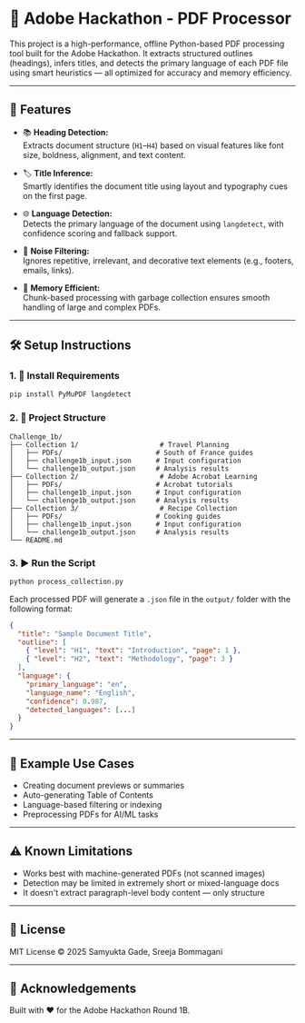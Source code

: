 # 📄 Adobe Hackathon - PDF Processor

This project is a high-performance, offline Python-based PDF processing tool built for the Adobe Hackathon. It extracts structured outlines (headings), infers titles, and detects the primary language of each PDF file using smart heuristics — all optimized for accuracy and memory efficiency.

---

## 🚀 Features

- 📚 **Heading Detection:**  
  Extracts document structure (`H1`–`H4`) based on visual features like font size, boldness, alignment, and text content.

- 🏷️ **Title Inference:**  
  Smartly identifies the document title using layout and typography cues on the first page.

- 🌐 **Language Detection:**  
  Detects the primary language of the document using `langdetect`, with confidence scoring and fallback support.

- 🧹 **Noise Filtering:**  
  Ignores repetitive, irrelevant, and decorative text elements (e.g., footers, emails, links).

- 💾 **Memory Efficient:**  
  Chunk-based processing with garbage collection ensures smooth handling of large and complex PDFs.

---

## 🛠️ Setup Instructions

### 1. 🔧 Install Requirements
```bash
pip install PyMuPDF langdetect
```

### 2. 📂 Project Structure
```
Challenge_1b/
├── Collection 1/                    # Travel Planning
│   ├── PDFs/                       # South of France guides
│   ├── challenge1b_input.json      # Input configuration
│   └── challenge1b_output.json     # Analysis results
├── Collection 2/                    # Adobe Acrobat Learning
│   ├── PDFs/                       # Acrobat tutorials
│   ├── challenge1b_input.json      # Input configuration
│   └── challenge1b_output.json     # Analysis results
├── Collection 3/                    # Recipe Collection
│   ├── PDFs/                       # Cooking guides
│   ├── challenge1b_input.json      # Input configuration
│   └── challenge1b_output.json     # Analysis results
└── README.md

```

### 3. ▶️ Run the Script
```bash
python process_collection.py
```

Each processed PDF will generate a `.json` file in the `output/` folder with the following format:

```json
{
  "title": "Sample Document Title",
  "outline": [
    { "level": "H1", "text": "Introduction", "page": 1 },
    { "level": "H2", "text": "Methodology", "page": 3 }
  ],
  "language": {
    "primary_language": "en",
    "language_name": "English",
    "confidence": 0.987,
    "detected_languages": [...]
  }
}
```

---

## 🧪 Example Use Cases

- Creating document previews or summaries
- Auto-generating Table of Contents
- Language-based filtering or indexing
- Preprocessing PDFs for AI/ML tasks

---

## ⚠️ Known Limitations

- Works best with machine-generated PDFs (not scanned images)
- Detection may be limited in extremely short or mixed-language docs
- It doesn't extract paragraph-level body content — only structure

---

## 📄 License

MIT License © 2025 Samyukta Gade, Sreeja Bommagani

---

## 🙌 Acknowledgements

Built with ❤️ for the Adobe Hackathon Round 1B.
